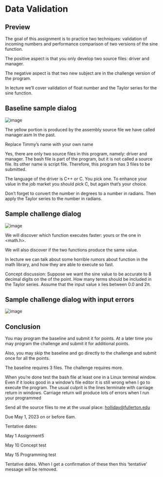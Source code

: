 # Data Validation

## Preview

The goal of this assignment is to practice two techniques: validation of incoming numbers and performance comparison of two versions of the sine function.

The positive aspect is that you only develop two source files: driver and manager.

The negative aspect is that two new subject are in the challenge version of the program.

In lecture we’ll cover validation of float number and the Taylor series for the sine function.



## Baseline sample dialog

![image](https://github.com/Agonzalz/CSUF_CPSC/assets/60372524/a826959f-d437-4e98-ae12-2f967b4051d4)

The yellow portion is produced by the assembly source file we have called manager.asm In the past.

Replace Timmy’s name with your own name

Yes, there are only two source files in this program, namely: driver and manager.  The bash file is part of the program, but it is not called a source file.  Its other name is script file.  Therefore, this program has 3 files to be submitted.

The language of the driver is C++ or C.  You pick one.   To enhance your value in the job market you should pick C, but again that’s your choice.

Don’t forget to convert the number in degrees to a number in radians.  Then apply the Taylor series to the number in radians.

## Sample challenge dialog

![image](https://github.com/Agonzalz/CSUF_CPSC/assets/60372524/d29224f7-3748-46d1-8315-187929b23c5c)

We will discover which function executes faster: yours or the one in <math.h>.

We will also discover if the two functions produce the same value.

In lecture we can talk about some horrible rumors about function in the math library, and how they are able to execute so fast.

Concept discussion:  Suppose we want the sine value to be accurate to 8 decimal digits on the of the point.   How many terms should be included in the Taylor series.  Assume that the input value x lies between 0.0 and 2π.

## Sample challenge dialog with input errors

![image](https://github.com/Agonzalz/CSUF_CPSC/assets/60372524/27d41e0b-e3d5-4501-a6eb-a55aa5a4030a)

## Conclusion

You may program the baseline and submit it for points.  At a later time you may program the challenge and submit it for additional points.

Also, you may skip the baseline and go directly to the challenge and submit once for all the points.

The baseline requires 3 files.  The challenge requires more.

When you’re done test the bash file at least one in a Linux terminal window.  Even if it looks good in a window’s file editor it is still wrong when I go to execute the program.  The usual culprit is the lines terminate with carriage return in windows.  Carriage return will produce lots of errors when I run your programmed

Send all the source files to me at the usual place:  holliday@fullerton.edu

Due May 1, 2023 on or before 6am.



Tentative dates:

May 1   Assignment5

May 10  Concept test

May 15  Programming test

Tentative dates.   When I get a confirmation of these then this ‘tentative’ message will be removed.

